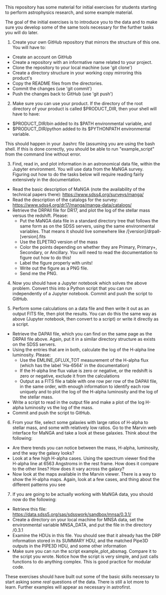 This repository has some material for initial exercises for students
starting to perform astrophysics research, and some example material.

The goal of the initial exercises is to introduce you to the data and
to make sure you develop some of the same tools necessary for the
further tasks you will do later.

1. Create your own GitHub repository that mirrors the structure of
this one. You will have to:

 * Create an account on GitHub
 * Create a repository with an informative name related to your project.
 * Clone the repository to your local machine (use 'git clone')
 * Create a directory structure in your working copy mirroring this product's
 * Copy the README files from the directories.
 * Commit the changes (use 'git commit')
 * Push the changes back to GitHub (use 'git push')

2. Make sure you can use your product. If the directory of 
the root directory of your product is called $PRODUCT_DIR, then your 
shell will have to have:

 * $PRODUCT_DIR/bin added to its $PATH environmental 
variable, and
 * $PRODUCT_DIR/python added to its $PYTHONPATH 
environmental variable.

This should happen in your .bashrc file (assuming you are using the
bash shell. If this is done correctly, you should be able to run
"example_script" from the command line without error.

3. Find, read in, and plot information in an astronomical data file,
within the Jupyter environment. You will use data from the MaNGA
survey.  Figuring out how to do the tasks below will require reading
fairly extensively in the documentation.

 * Read the basic description of MaNGA (note the availability of the technical papers there): https://www.sdss4.org/surveys/manga/
 * Read the description of the catalogs for the survey: https://www.sdss4.org/dr17/manga/manga-data/catalogs/
 * Retrieve the DRPAll file for DR17, and plot the log of the stellar mass versus the redshift. Please:
   - Put the MaNGA data file in a standard directory tree that follows the same form as on the SDSS servers, using the same environmental variables. That means it should live somewhere like /[version]/drpall-[version].fits
   - Use the ELPETRO version of the mass
   - Color the points depending on whether they are Primary, Primary+, Secondary, or Ancillary. You will need to read the documentation to figure out how to do this!
   - Label the figure properly with units!
   - Write out the figure as a PNG file.
   - Send me the PNG.

4. Now you should have a Jupyter notebook which solves the above problem. Convert this into a Python script that you can run independently of a Jupyter notebook. Commit and push the script to GitHub.

5. Perform some calculations on a data file and then write it out as an output FITS file, then plot the results. You can do this the same way as above (Jupyter notebook, then convert to a script) or write it directly as a script.

 * Retrieve the DAPAll file, which you can find on the same page as the DRPAll file above. Again, put it in a similar directory structure as exists on the SDSS servers. 
 * Using the entries that are in both, calculate the log of the H-alpha line
   luminosity. Please:
    - Use the EMLINE_GFLUX_TOT measurement of the H-alpha flux (which has the label 'Ha-6564' in the documentation)
    - If the H-alpha line flux value is zero or negative, or the redshift is zero or negative, exclude it from the calculations
    - Output as a FITS file a table with one row per row of the DAPAll file, in the same order, with enough information to identify each row uniquely and to plot the log of the H-alpha luminosity and the log of the stellar mass.
 * Write a script to read in the output file and make a plot of the log H-alpha luminosity vs the log of the mass.
 * Commit and push the script to GitHub.

6. From your file, select some galaxies with large ratios of H-alpha
to stellar mass, and some with relatively low ratios. Go to the Marvin
web interface for MaNGA and take a look at these galaxies. Think about
the following:

 * Are there trends you can notice between the mass, H-alpha, luminosity,
   and the way the galaxy looks?
 * Look at a few high H-alpha cases. Using the spectrum viewer find
   the H-alpha line at 6563 Angstroms in the rest frame. How does it
   compare to the other lines? How does it vary across the galaxy?
 * Now look at the maps available in the Marvin viewer. There is a
   way to show the H-alpha maps. Again, look at a few cases, and thing
   about the different patterns you see

7. If you are going to be actually working with MaNGA data, you should
now do the following:

 * Retrieve this file: https://data.sdss5.org/sas/sdsswork/sandbox/mnsa/0.3.1/
 * Create a directory on your local machine for MNSA data, set the environmental variable MNSA_DATA, and put the file in the directory /0.3.1
 * Examine the HDUs in this file. You should see that it already has the DRP information stored in its SUMMARY HDU, and the matched Pipe3D outputs in the PIPE3D HDU, and some other information
 * Make sure you can run the script example_plot_absmag. Compare it to the script you wrote. Notice how the script is very simple, and just calls functions to do anything complex. This is good practice for modular code.

These exercises should have built out some of the basic skills
necessary to start asking some *real* questions of the data. There is
still a lot more to learn. Further examples will appear as necessary
in astrofirst.
